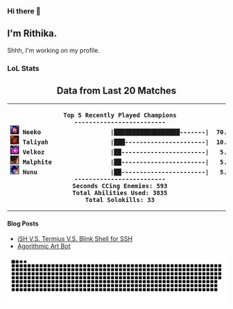 ### Hi there 👋

## I'm Rithika.

Shhh, I'm working on my profile.

### LoL Stats
<!---LOL-STATS-START-HERE--->
<h2 align='center'> Data from Last 20 Matches </h2><table align='center'><tr></tr><tr><th><pre>Top 5 Recently Played Champions
-------------------------
<img src='readme-lol-items/Neeko.png' alt='drawing' width='20'/> Neeko                   |██████████████████-------|  70.00%
<img src='readme-lol-items/Taliyah.png' alt='drawing' width='20'/> Taliyah                 |███----------------------|  10.00%
<img src='readme-lol-items/Velkoz.png' alt='drawing' width='20'/> Velkoz                  |██-----------------------|   5.00%
<img src='readme-lol-items/Malphite.png' alt='drawing' width='20'/> Malphite                |██-----------------------|   5.00%
<img src='readme-lol-items/Nunu.png' alt='drawing' width='20'/> Nunu                    |██-----------------------|   5.00%
-------------------------
Seconds CCing Enemies: 593
Total Abilities Used: 3835
Total Solokills: 33
</pre></th><th><pre>Last Played
-----------
<img align='center' src='readme-lol-items/Taliyah_3.png' alt='drawing' width='80'/>
</pre></th></tr>
<tr></tr>
</th></tr></table>

<!---LOL-STATS-END-HERE--->


#### Blog Posts
<!-- BLOG-POST-LIST:START -->
- [iSH V.S. Termius V.S. Blink Shell for SSH](https://rithikasilva.github.io/rs-blog/2022/06/17/BlinkiSHTermius/)
- [Agorithmic Art Bot](https://rithikasilva.github.io/rs-blog/2021/12/31/AlgorithmicArtBot/)
<!-- BLOG-POST-LIST:END -->

![Snake](https://github.com/rithikasilva/rithikasilva/blob/output/github-contribution-grid-snake-dark.svg)

<!--
## My Stats
<p>
  <img height="150em" src="https://github-readme-stats.vercel.app/api?username=rithikasilva&show_icons=truetrue&theme=dracula&hide_border=true&hide=stars,prs&bg_color=00000000&count_private=true" />
 -->
  
<!--
  <img height="150em" src="https://github-readme-stats-eight-theta.vercel.app/api/top-langs/?username=rithikasilva&true&theme=dracula&hide_border=true&bg_color=00000000&layout=compact&hide=TeX" />
</p>
-->


<!--
**rithikasilva/rithikasilva** is a ✨ _special_ ✨ repository because its `README.md` (this file) appears on your GitHub profile.

Here are some ideas to get you started:

- 🔭 I’m currently working on ...
- 🌱 I’m currently learning ...
- 👯 I’m looking to collaborate on ...
- 🤔 I’m looking for help with ...
- 💬 Ask me about ...
- 📫 How to reach me: ...
- 😄 Pronouns: ...
- ⚡ Fun fact: ...
-->
